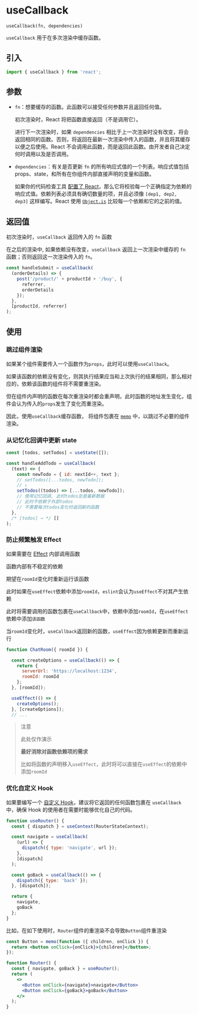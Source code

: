 # useCallback

`useCallback(fn, dependencies)`

`useCallback` 用于在多次渲染中缓存函数。

## 引入

```js
import { useCallback } from 'react';
```

## 参数

- `fn`：想要缓存的函数。此函数可以接受任何参数并且返回任何值。

  初次渲染时，React 将把函数直接返回（不是调用它）。

  进行下一次渲染时，如果 `dependencies` 相比于上一次渲染时没有改变，将会返回相同的函数。否则，将返回在最新一次渲染中传入的函数，并且将其缓存以便之后使用。React 不会调用此函数，而是返回此函数。由开发者自己决定何时调用以及是否调用。

- `dependencies`：有关是否更新 `fn` 的所有响应式值的一个列表。响应式值包括 props、state，和所有在你组件内部直接声明的变量和函数。

  如果你的代码检查工具 [配置了 React](https://zh-hans.react.dev/learn/editor-setup#linting)，那么它将校验每一个正确指定为依赖的响应式值。依赖列表必须具有确切数量的项，并且必须像 `[dep1, dep2, dep3]` 这样编写。React 使用 [`Object.is`](https://developer.mozilla.org/zh-CN/docs/Web/JavaScript/Reference/Global_Objects/Object/is) 比较每一个依赖和它的之前的值。

## 返回值

初次渲染时，`useCallback` 返回传入的 `fn` 函数

在之后的渲染中, 如果依赖没有改变，`useCallback` 返回上一次渲染中缓存的 `fn` 函数；否则返回这一次渲染传入的 `fn`。

```jsx
const handleSubmit = useCallback(
  (orderDetails) => {
    post('/product/' + productId + '/buy', {
      referrer,
      orderDetails
    });
  },
  [productId, referrer]
);
```

## 使用

### 跳过组件渲染

如果某个组件需要传入一个函数作为`props`，此时可以使用`useCallback`。

如果该函数的依赖没有变化，则其执行结果应当和上次执行的结果相同，那么相对应的，依赖该函数的组件将不需要重渲染。

但在组件内声明的函数在每次重渲染时都会重声明，此时函数的地址发生变化，组件会认为传入的`props`发生了变化而重渲染。

因此，使用`useCallback`缓存函数， 将组件包裹在 [`memo`](https://zh-hans.react.dev/reference/react/memo) 中，以跳过不必要的组件渲染。

### 从记忆化回调中更新 state

```js
const [todos, setTodos] = useState([]);

const handleAddTodo = useCallback(
  (text) => {
    const newTodo = { id: nextId++, text };
    // setTodos([...todos, newTodo]);
    // ↓
    setTodos((todos) => [...todos, newTodo]);
    // 使用记忆回调, 此时todos总是最新数据
    // 此时不依赖于外部todos
    // 不需要每次todos变化时返回新的函数
  },
  /* [todos] → */ []
);
```

### 防止频繁触发 Effect

如果需要在 [Effect](https://zh-hans.react.dev/learn/synchronizing-with-effects) 内部调用函数

函数内部有不稳定的依赖

期望在`roomId`变化时重新运行该函数

此时如果在`useEffect`依赖中添加`roomId`，`eslint`会认为`useEffect`不对其产生依赖

此时将需要调用的函数包裹在`useCallback`中，依赖中添加`roomId`，在`useEffect`依赖中添加`该函数`

当`roomId`变化时，`useCallback`返回新的函数，`useEffect`因为依赖更新而重新运行

```js
function ChatRoom({ roomId }) {

  const createOptions = useCallback(() => {
    return {
      serverUrl: 'https://localhost:1234',
      roomId: roomId
    };
  }, [roomId]);

  useEffect(() => {
    createOptions();
  }, [createOptions]);
  // ...
```

> <warn icon='error'>注意</warn>
>
> 此处仅作演示
>
> **最好消除对函数依赖项的需求**
>
> 比如将函数的声明移入`useEffect`，此时将可以直接在`useEffect`的依赖中添加`roomId`

### 优化自定义 Hook

如果要编写一个 [自定义 Hook](https://zh-hans.react.dev/learn/reusing-logic-with-custom-hooks)，建议将它返回的任何函数包裹在 `useCallback` 中，确保 Hook 的使用者在需要时能够优化自己的代码。

```js
function useRouter() {
  const { dispatch } = useContext(RouterStateContext);

  const navigate = useCallback(
    (url) => {
      dispatch({ type: 'navigate', url });
    },
    [dispatch]
  );

  const goBack = useCallback(() => {
    dispatch({ type: 'back' });
  }, [dispatch]);

  return {
    navigate,
    goBack
  };
}
```

比如，在如下使用时，`Router`组件的重渲染不会导致`Button`组件重渲染

```jsx
const Button = memo(function ({ children, onClick }) {
  return <button onClick={onClick}>{children}</button>;
});

function Router() {
  const { navigate, goBack } = useRouter();
  return (
    <>
      <Button onClick={navigate}>navigate</Button>
      <Button onClick={goBack}>goBack</Button>
    </>
  );
}
```
